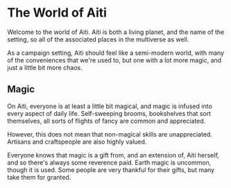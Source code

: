 # The World of Aiti

Welcome to the world of Aiti. Aiti is both a living planet, and the name of the setting, so all of the associated places in the multiverse as well.

As a campaign setting, Aiti should feel like a semi-modern world, with many of the conveniences that we're used to, but one with a lot more magic, and just a little bit more chaos. 

## Magic

On Aiti, everyone is at least a little bit magical, and magic is infused into every aspect of daily life. Self-sweeping brooms, bookshelves that sort themselves, all sorts of flights of fancy are common and appreciated.

However, this does not mean that non-magical skills are unappreciated. Artisans and craftspeople are also highly valued.

Everyone knows that magic is a gift from, and an extension of, Aiti herself, and so there's always some reverence paid. Earth magic is uncommon, though it is used. Some people are very thankful for their gifts, but many take them for granted.